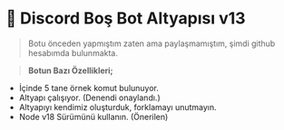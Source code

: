 # 🎨 Discord Boş Bot Altyapısı v13

> Botu önceden yapmıştım zaten ama paylaşmamıştım, şimdi github hesabımda bulunmakta.

 > **Botun Bazı Özellikleri;** 

- İçinde 5 tane örnek komut bulunuyor.
- Altyapı çalışıyor. (Denendi onaylandı.)
- Altyapıyı kendimiz oluşturduk, forklamayı unutmayın.
- Node v18 Sürümünü kullanın. (Önerilen)

